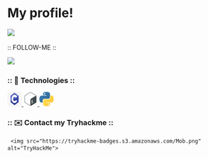 
# My profile! 

![](https://i.pinimg.com/originals/54/3a/6c/543a6c26d5ec27a9fa4effade8b61805.gif)

:: FOLLOW-ME ::

![](https://komarev.com/ghpvc/?username=VitorMob-C&style=flat-square)

### :: :space_invader: Technologies :: 

<p>
    <a href="#">
        <img alt="C" width="32em" height="32em" src="assets/c.svg">
    </a>
    <a href="#">
        <img alt="ShellScript" width="32em" height="32em" src="assets/shell.svg">
    </a>
    <a href="#">
        <img alt="Python" width="32em" height="32em" src="assets/1200px-Python-logo-notext.svg.svg">
    </a>  
        
<p>


### :: :envelope: Contact my Tryhackme :: 
     <img src="https://tryhackme-badges.s3.amazonaws.com/Mob.png" alt="TryHackMe"> 
<br>


